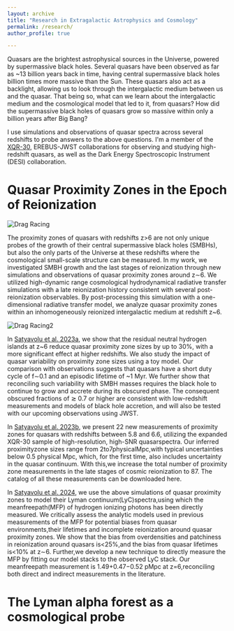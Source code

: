 ```yaml
---
layout: archive
title: "Research in Extragalactic Astrophysics and Cosmology"
permalink: /research/
author_profile: true

---
```


Quasars are the brightest astrophysical sources in the Universe, powered by supermassive black holes. Several quasars have been observed as far as ~13 billion years back in time, having central supermassive black holes billion times more massive than the Sun. These quasars also act as a backlight, allowing us to look through the intergalactic medium between us and the quasar. 
That being so, what can we learn about the intergalactic medium and the cosmological model that led to it, from quasars? How did the supermassive black holes of quasars grow so massive within only a billion years after Big Bang? 

I use simulations and observations of quasar spectra across several redshifts to probe answers to the above questions.
I'm a member of the [XQR-30](https://xqr30.inaf.it), EREBUS-JWST collaborations for observing and studying high-redshift quasars, as well as the Dark Energy Spectroscopic Instrument (DESI) collaboration.

Quasar Proximity Zones in the Epoch of Reionization 
======


![Drag Racing](http://sindhusatyavolu.github.io/My_papers/proximityzone_illustration.png)

The proximity zones of quasars with redshifts z>6 are not only unique probes of the growth
of their central supermassive black holes (SMBHs), but also the only parts of the Universe at
these redshifts where the cosmological small-scale structure can be measured. In my work,
we investigated SMBH growth and the last stages of reionization through new simulations
and observations of quasar proximity zones around z∼6. We utilized high-dynamic range
cosmological hydrodynamical radiative transfer simulations with a late reionization history
consistent with several post-reionization observables. By post-processing this simulation with
a one-dimensional radiative transfer model, we analyze quasar proximity zones within an
inhomogeneously reionized intergalactic medium at redshift z~6. 

![Drag Racing2](http://sindhusatyavolu.github.io/My_papers/Rp_model.png)

In [Satyavolu et al. 2023a](https://ui.adsabs.harvard.edu/abs/2023MNRAS.521.3108S/abstract), we show that the
residual neutral hydrogen islands at z~6 reduce quasar proximity zone sizes by up to 30%,
with a more significant effect at higher redshifts. We also study the impact of quasar variability
on proximity zone sizes using a toy model. Our comparison with observations suggests that
quasars have a short duty cycle of f∼0.1 and an episodic lifetime of ~1 Myr. We further
show that reconciling such variability with SMBH masses requires the black hole to continue
to grow and accrete during its obscured phase. The consequent obscured fractions of ≳ 0.7 or
higher are consistent with low-redshift measurements and models of black hole accretion, and
will also be tested with our upcoming observations using JWST.



In [Satyavolu et al. 2023b](https://ui.adsabs.harvard.edu/abs/2023MNRAS.522.4918S/abstract), we present 22 new measurements of proximity zones for quasars with redshifts
between 5.8 and 6.6, utilizing the expanded XQR-30 sample of high-resolution, high-SNR
quasarspectra. Our inferred proximityzone sizes range from 2to7physicalMpc,with typical
uncertainties below 0.5 physical Mpc, which, for the first time, also includes uncertainty in the
quasar continuum. With this,we increase the total number of proximity zone measurements in
the late stages of cosmic reionization to 87. The catalog of all these measurements can be downloaded here.



In [Satyavolu et al. 2024](https://ui.adsabs.harvard.edu/abs/2024MNRAS.533..676S/abstract), we use the above simulations of quasar proximity zones to model their Lyman continuum(LyC)spectra,using which the meanfreepath(MFP) of hydrogen ionizing photons
has been directly measured. We critically assess the analytic models used in previous measurements of the MFP for potential biases from quasar environments,their lifetimes and incomplete reionization around quasar proximity zones. We show that the bias from overdensities and
patchiness in reionization around quasars is<25%,and the bias from quasar lifetimes is<10% at z∼6. Further,we develop a new technique to directly measure the MFP by fitting our model stacks to the observed LyC stack. Our meanfreepath measurement is 1.49+0.47−0.52 pMpc at
z=6,reconciling both direct and indirect measurements in the literature.

The Lyman alpha forest as a cosmological probe 
====== 
